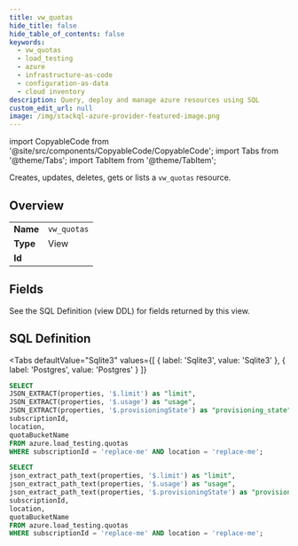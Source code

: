 ```yaml
--- 
title: vw_quotas
hide_title: false
hide_table_of_contents: false
keywords:
  - vw_quotas
  - load_testing
  - azure
  - infrastructure-as-code
  - configuration-as-data
  - cloud inventory
description: Query, deploy and manage azure resources using SQL
custom_edit_url: null
image: /img/stackql-azure-provider-featured-image.png
---
```


import CopyableCode from '@site/src/components/CopyableCode/CopyableCode';
import Tabs from '@theme/Tabs';
import TabItem from '@theme/TabItem';

Creates, updates, deletes, gets or lists a <code>vw_quotas</code> resource.

## Overview
<table><tbody>
<tr><td><b>Name</b></td><td><code>vw_quotas</code></td></tr>
<tr><td><b>Type</b></td><td>View</td></tr>
<tr><td><b>Id</b></td><td><CopyableCode code="azure.load_testing.vw_quotas" /></td></tr>
</tbody></table>

## Fields

See the SQL Definition (view DDL) for fields returned by this view.

## SQL Definition

<Tabs
defaultValue="Sqlite3"
values={[
{ label: 'Sqlite3', value: 'Sqlite3' },
{ label: 'Postgres', value: 'Postgres' }
]}
>
<TabItem value="Sqlite3">

```sql
SELECT
JSON_EXTRACT(properties, '$.limit') as "limit",
JSON_EXTRACT(properties, '$.usage') as "usage",
JSON_EXTRACT(properties, '$.provisioningState') as "provisioning_state",
subscriptionId,
location,
quotaBucketName
FROM azure.load_testing.quotas
WHERE subscriptionId = 'replace-me' AND location = 'replace-me';
```

</TabItem>
<TabItem value="Postgres">

```sql
SELECT
json_extract_path_text(properties, '$.limit') as "limit",
json_extract_path_text(properties, '$.usage') as "usage",
json_extract_path_text(properties, '$.provisioningState') as "provisioning_state",
subscriptionId,
location,
quotaBucketName
FROM azure.load_testing.quotas
WHERE subscriptionId = 'replace-me' AND location = 'replace-me';
```

</TabItem>
</Tabs>
